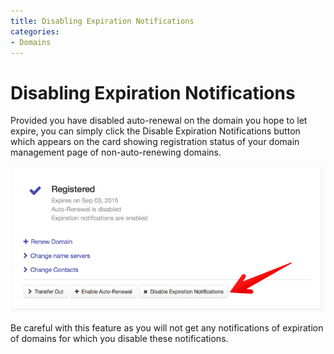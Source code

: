 ```yaml
---
title: Disabling Expiration Notifications
categories:
- Domains
---
```

# Disabling Expiration Notifications

Provided you have disabled auto-renewal on the domain you hope to let expire, you can simply click the <label>Disable Expiration Notifications</label> button which appears on the card showing registration status of your domain management page of non-auto-renewing domains.

![Disable Expiration Notifications Link](/files/disable-expiration-notifications.jpg)

Be careful with this feature as you will not get any notifications of expiration of domains for which you disable these notifications.
